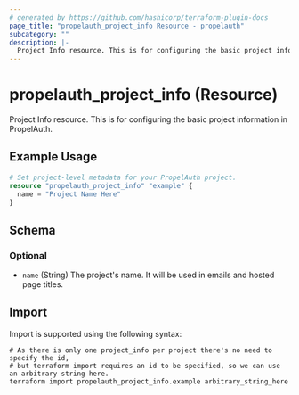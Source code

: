 ```yaml
---
# generated by https://github.com/hashicorp/terraform-plugin-docs
page_title: "propelauth_project_info Resource - propelauth"
subcategory: ""
description: |-
  Project Info resource. This is for configuring the basic project information in PropelAuth.
---
```


# propelauth_project_info (Resource)

Project Info resource. This is for configuring the basic project information in PropelAuth.

## Example Usage

```terraform
# Set project-level metadata for your PropelAuth project.
resource "propelauth_project_info" "example" {
  name = "Project Name Here"
}
```

<!-- schema generated by tfplugindocs -->
## Schema

### Optional

- `name` (String) The project's name. It will be used in emails and hosted page titles.

## Import

Import is supported using the following syntax:

```shell
# As there is only one project_info per project there's no need to specify the id,
# but terraform import requires an id to be specified, so we can use an arbitrary string here.
terraform import propelauth_project_info.example arbitrary_string_here
```
